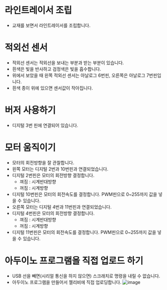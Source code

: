 # 라인트레이서 조립
* 교재를 보면서 라인트레이서를 조립합니다.

# 적외선 센서
* 적외선 센서는 적외선을 보내는 부분과 받는 부분이 있습니다.
* 흰색은 빛을 반사하고 검정색은 빛을 흡수합니다.
* 위에서 보았을 때 왼쪽 적외선 센서는 아날로그 6번핀, 오른쪽은 아날로그 7번핀입니다.
* 흰색 종이 위에 있으면 센서값이 작아집니다.

# 버저 사용하기
* 디지털 3번 핀에 연결되어 있습니다.

# 모터 움직이기
* 모터의 회전방향을 잘 관찰합니다.
* 왼쪽 모터는 디지털 2번과 10번핀과 연결되었습니다.
* 디지털 2번핀은 모터의 회전방향 결정합니다.
  * 껴짐 : 시계반대방향
  * 꺼짐 : 시계방향
* 디지털 10번핀은 모터의 회전속도를 결정합니다. PWM핀으로 0~255까지 값을 넣을 수 있습니다.
* 오른쪽 모터는 디지털 4번과 11번핀과 연결되었습니다.
* 디지털 4번핀은 모터의 회전방향 결정합니다.
  * 껴짐 : 시계반대방향
  * 꺼짐 : 시계방향
* 디지털 11번핀은 모터의 회전속도를 결정합니다. PWM핀으로 0~255까지 값을 넣을 수 있습니다.

# 아두이노 프로그램을 직접 업로드 하기
* USB 선을 빼면(시리얼 통신을 하지 않으면) 스크래치로 명령을 내릴 수 없습니다.
* 아두이노 프로그램을 만들어서 젤리비에 직접 업로딩합니다.
![image](https://github.com/itple-sw/jellibi/assets/76088532/e6ecafe2-9673-4426-8609-37df93be37df)


 
